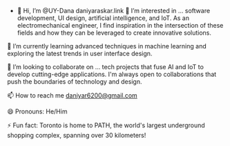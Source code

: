 - 👋 Hi, I’m @UY-Dana  daniyaraskar.link
👀 I’m interested in ... software development, UI design, artificial intelligence, and IoT. As an electromechanical engineer, I find inspiration in the intersection of these fields and how they can be leveraged to create innovative solutions.

🌱 I’m currently learning advanced techniques in machine learning and exploring the latest trends in user interface design.

💞️ I’m looking to collaborate on ... tech projects that fuse AI and IoT to develop cutting-edge applications. I'm always open to collaborations that push the boundaries of technology and design.

📫 How to reach me daniyar6200@gmail.com

😄 Pronouns: He/Him

⚡ Fun fact: Toronto is home to PATH, the world's largest underground shopping complex, spanning over 30 kilometers!
<!---
UY-Dana/UY-Dana is a ✨ special ✨ repository because its `README.md` (this file) appears on your GitHub profile.
You can click the Preview link to take a look at your changes.
--->
